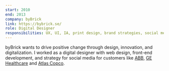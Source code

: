 ```yaml
---
start: 2010
end: 2013
company: byBrick
link: https://bybrick.se/
role: Digital Designer
responsibilities: UX, UI, IA, print design, brand strategies, social media.
---
```


byBrick wants to drive positive change through design, innovation, and digitalization. I worked as a digital designer with web design, front-end development, and strategy for social media for customers like [ABB](https://abb.com/), [GE Healthcare](https://www.gehealthcare.se/) and [Atlas Copco](https://www.atlascopco.com/sv-se).
